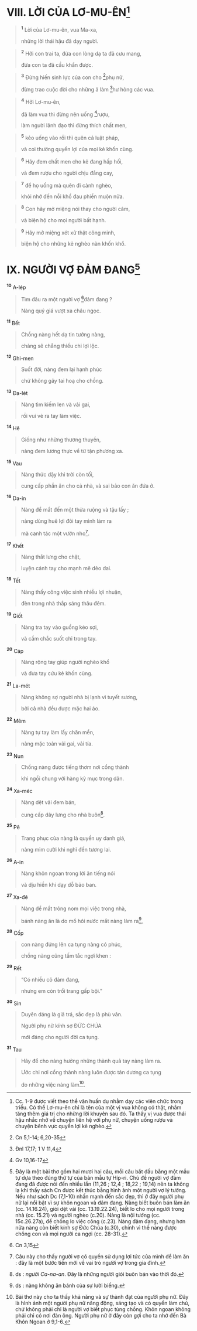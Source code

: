 # VIII. LỜI CỦA LƠ-MU-ÊN[^1]

> <sup><b>1</b></sup> Lời của Lơ-mu-ên, vua Ma-xa,
> 
> những lời thái hậu đã dạy người.
>


> <sup><b>2</b></sup> Hỡi con trai ta, đứa con lòng dạ ta đã cưu mang,
> 
> đứa con ta đã cầu khẩn được.
>


> <sup><b>3</b></sup> Đừng hiến sinh lực của con cho [^1*]phụ nữ,
> 
> đừng trao cuộc đời cho những ả làm [^2*]hư hỏng các vua.
>


> <sup><b>4</b></sup> Hỡi Lơ-mu-ên,
> 
> đã làm vua thì đừng nên uống [^3*]rượu,
> 
> làm người lãnh đạo thì đừng thích chất men,
>


> <sup><b>5</b></sup> kẻo uống vào rồi thì quên cả luật pháp,
> 
> và coi thường quyền lợi của mọi kẻ khốn cùng.
>


> <sup><b>6</b></sup> Hãy đem chất men cho kẻ đang hấp hối,
> 
> và đem rượu cho người chịu đắng cay,
>


> <sup><b>7</b></sup> để họ uống mà quên đi cảnh nghèo,
> 
> khỏi nhớ đến nỗi khổ đau phiền muộn nữa.
>


> <sup><b>8</b></sup> Con hãy mở miệng nói thay cho người câm,
> 
> và biện hộ cho mọi người bất hạnh.
>


> <sup><b>9</b></sup> Hãy mở miệng xét xử thật công minh,
> 
> biện hộ cho những kẻ nghèo nàn khốn khổ.
>

# IX. NGƯỜI VỢ ĐẢM ĐANG[^2]
<sup><b>10</b></sup> A-lép 
> Tìm đâu ra một người vợ [^4*]đảm đang ?
> 
> Nàng quý giá vượt xa châu ngọc.
>

<sup><b>11</b></sup> Bết 
> Chồng nàng hết dạ tin tưởng nàng,
> 
> chàng sẽ chẳng thiếu chi lợi lộc.
>

<sup><b>12</b></sup> Ghi-men 
> Suốt đời, nàng đem lại hạnh phúc
> 
> chứ không gây tai hoạ cho chồng.
>

<sup><b>13</b></sup> Đa-lét 
> Nàng tìm kiếm len và vải gai,
> 
> rồi vui vẻ ra tay làm việc.
>

<sup><b>14</b></sup> Hê 
> Giống như những thương thuyền,
> 
> nàng đem lương thực về từ tận phương xa.
>

<sup><b>15</b></sup> Vau 
> Nàng thức dậy khi trời còn tối,
> 
> cung cấp phần ăn cho cả nhà, và sai bảo con ăn đứa ở.
>

<sup><b>16</b></sup> Da-in 
> Nàng để mắt đến một thửa ruộng và tậu lấy ;
> 
> nàng dùng huê lợi đôi tay mình làm ra
> 
> mà canh tác một vườn nho[^3].
>

<sup><b>17</b></sup> Khết 
> Nàng thắt lưng cho chặt,
> 
> luyện cánh tay cho mạnh mẽ dẻo dai.
>

<sup><b>18</b></sup> Tết 
> Nàng thấy công việc sinh nhiều lợi nhuận,
> 
> đèn trong nhà thắp sáng thâu đêm.
>

<sup><b>19</b></sup> Giốt 
> Nàng tra tay vào guồng kéo sợi,
> 
> và cầm chắc suốt chỉ trong tay.
>

<sup><b>20</b></sup> Cáp 
> Nàng rộng tay giúp người nghèo khổ
> 
> và đưa tay cứu kẻ khốn cùng.
>

<sup><b>21</b></sup> La-mét 
> Nàng không sợ người nhà bị lạnh vì tuyết sương,
> 
> bởi cả nhà đều được mặc hai áo.
>

<sup><b>22</b></sup> Mêm 
> Nàng tự tay làm lấy chăn mền,
> 
> nàng mặc toàn vải gai, vải tía.
>

<sup><b>23</b></sup> Nun 
> Chồng nàng được tiếng thơm nơi cổng thành
> 
> khi ngồi chung với hàng kỳ mục trong dân.
>

<sup><b>24</b></sup> Xa-méc 
> Nàng dệt vải đem bán,
> 
> cung cấp dây lưng cho nhà buôn[^4].
>

<sup><b>25</b></sup> Pê 
> Trang phục của nàng là quyền uy danh giá,
> 
> nàng mỉm cười khi nghĩ đến tương lai.
>

<sup><b>26</b></sup> A-in 
> Nàng khôn ngoan trong lời ăn tiếng nói
> 
> và dịu hiền khi dạy dỗ bảo ban.
>

<sup><b>27</b></sup> Xa-đê 
> Nàng để mắt trông nom mọi việc trong nhà,
> 
> bánh nàng ăn là do mồ hôi nước mắt nàng làm ra[^5],
>

<sup><b>28</b></sup> Cốp 
> con nàng đứng lên ca tụng nàng có phúc,
> 
> chồng nàng cũng tấm tắc ngợi khen :
>

<sup><b>29</b></sup> Rết 
> “Có nhiều cô đảm đang,
> 
> nhưng em còn trổi trang gấp bội.”
>

<sup><b>30</b></sup> Sin 
> Duyên dáng là giả trá, sắc đẹp là phù vân.
> 
> Người phụ nữ kính sợ ĐỨC CHÚA
> 
> mới đáng cho người đời ca tụng.
>

<sup><b>31</b></sup> Tau 
> Hãy để cho nàng hưởng những thành quả tay nàng làm ra.
> 
> Ước chi nơi cổng thành nàng luôn được tán dương ca tụng
> 
> do những việc nàng làm[^6].
>

[^1]: Cc. 1-9 được viết theo thể văn huấn dụ nhằm dạy các viên chức trong triều. Có thể Lơ-mu-ên chỉ là tên của một vị vua không có thật, nhằm tăng thêm giá trị cho những lời khuyên sau đó. Ta thấy vị vua được thái hậu nhắc nhở về chuyện liên hệ với phụ nữ, chuyện uống rượu và chuyện bênh vực quyền lợi kẻ nghèo.
[^2]: Đây là một bài thơ gồm hai mươi hai câu, mỗi câu bắt đầu bằng một mẫu tự dựa theo đúng thứ tự của bản mẫu tự Híp-ri. Chủ đề người vợ đảm đang đã được nói đến nhiều lần (11,26 ; 12,4 ; 18,22 ; 19,14) nên ta không lạ khi thấy sách Cn được kết thúc bằng hình ảnh một người vợ lý tưởng. Nếu như sách Dc (7,1-10) nhấn mạnh đến sắc đẹp, thì ở đây người phụ nữ lại nổi bật vì sự khôn ngoan và đảm đang. Nàng biết buôn bán làm ăn (cc. 14.16.24), giỏi dệt vải (cc. 13.19.22.24), biết lo cho mọi người trong nhà (cc. 15.21) và người nghèo (c.20). Nàng là nội tướng (cc. 15c.26.27a), để chồng lo việc công (c.23). Nàng đảm đang, nhưng hơn nữa nàng còn biết kính sợ Đức Chúa (c.30), chính vì thế nàng được chồng con và mọi người ca ngợi (cc. 28-31).
[^3]: Câu này cho thấy người vợ có quyền sử dụng lợi tức của mình để làm ăn : đây là một bước tiến mới về vai trò người vợ trong gia đình.
[^4]: ds : <i>người Ca-na-an</i>. Đây là những người giỏi buôn bán vào thời đó.
[^5]: ds : nàng không ăn bánh của sự lười biếng.
[^6]: Bài thơ này cho ta thấy khả năng và sự thành đạt của người phụ nữ. Đây là hình ảnh một người phụ nữ năng động, sáng tạo và có quyền làm chủ, chứ không phải chỉ là người vợ biết phục tùng chồng. Khôn ngoan không phải chỉ có nơi đàn ông. Người phụ nữ ở đây còn gợi cho ta nhớ đến Bà Khôn Ngoan ở 9,1-6.
[^1*]: Cn 5,1-14; 6,20-35
[^2*]: Đnl 17,17; 1 V 11,4
[^3*]: Gv 10,16-17
[^4*]: Cn 3,15
